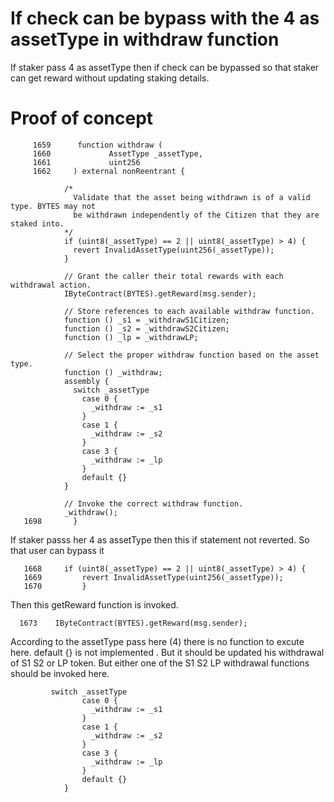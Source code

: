 # If check can be bypass with the 4 as assetType in  withdraw function

If staker pass 4 as assetType then if check can be bypassed so that staker can get reward without updating staking details.

# Proof of concept


         1659      function withdraw (
         1660             AssetType _assetType,
         1661             uint256
         1662     ) external nonReentrant {

                /*
                  Validate that the asset being withdrawn is of a valid type. BYTES may not 
                  be withdrawn independently of the Citizen that they are staked into.
                */
                if (uint8(_assetType) == 2 || uint8(_assetType) > 4) {
                  revert InvalidAssetType(uint256(_assetType));
                }

                // Grant the caller their total rewards with each withdrawal action.
                IByteContract(BYTES).getReward(msg.sender);

                // Store references to each available withdraw function.
                function () _s1 = _withdrawS1Citizen;
                function () _s2 = _withdrawS2Citizen;
                function () _lp = _withdrawLP;

                // Select the proper withdraw function based on the asset type.
                function () _withdraw;
                assembly {
                  switch _assetType
                    case 0 {
                      _withdraw := _s1
                    }
                    case 1 {
                      _withdraw := _s2
                    }
                    case 3 {
                      _withdraw := _lp
                    }
                    default {}
                }

                // Invoke the correct withdraw function.
                _withdraw();
       1698       }

    
 If staker passs her 4 as assetType then this if statement not reverted. So that user can bypass it
 
       1668     if (uint8(_assetType) == 2 || uint8(_assetType) > 4) {
       1669         revert InvalidAssetType(uint256(_assetType));
       1670         }
       
Then this getReward function is invoked.

      1673    IByteContract(BYTES).getReward(msg.sender);
      
According to the assetType pass here (4) there is no function to excute here. default {} is not implemented . But it should be
updated his withdrawal of S1 S2 or LP token. But either one of the S1 S2 LP  withdrawal functions should be invoked here.  

             switch _assetType
                    case 0 {
                      _withdraw := _s1
                    }
                    case 1 {
                      _withdraw := _s2
                    }
                    case 3 {
                      _withdraw := _lp
                    }
                    default {}
                }
                
                
                

    
    


